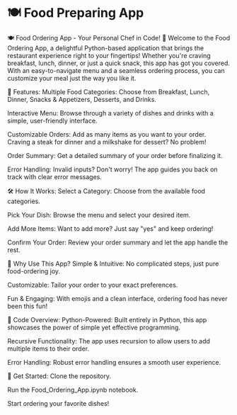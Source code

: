 # 🍽️ Food Preparing App

🍽️ Food Ordering App - Your Personal Chef in Code! 🚀
Welcome to the Food Ordering App, a delightful Python-based application that brings the restaurant experience right to your fingertips! Whether you're craving breakfast, lunch, dinner, or just a quick snack, this app has got you covered. With an easy-to-navigate menu and a seamless ordering process, you can customize your meal just the way you like it.

🌟 Features:
Multiple Food Categories: Choose from Breakfast, Lunch, Dinner, Snacks & Appetizers, Desserts, and Drinks.

Interactive Menu: Browse through a variety of dishes and drinks with a simple, user-friendly interface.

Customizable Orders: Add as many items as you want to your order. Craving a steak for dinner and a milkshake for dessert? No problem!

Order Summary: Get a detailed summary of your order before finalizing it.

Error Handling: Invalid inputs? Don't worry! The app guides you back on track with clear error messages.

🛠️ How It Works:
Select a Category: Choose from the available food categories.

Pick Your Dish: Browse the menu and select your desired item.

Add More Items: Want to add more? Just say "yes" and keep ordering!

Confirm Your Order: Review your order summary and let the app handle the rest.

🚀 Why Use This App?
Simple & Intuitive: No complicated steps, just pure food-ordering joy.

Customizable: Tailor your order to your exact preferences.

Fun & Engaging: With emojis and a clean interface, ordering food has never been this fun!

📂 Code Overview:
Python-Powered: Built entirely in Python, this app showcases the power of simple yet effective programming.

Recursive Functionality: The app uses recursion to allow users to add multiple items to their order.

Error Handling: Robust error handling ensures a smooth user experience.

🎉 Get Started:
Clone the repository.

Run the Food_Ordering_App.ipynb notebook.

Start ordering your favorite dishes!